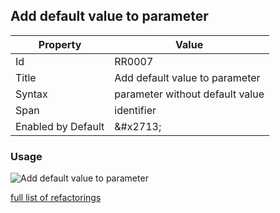 ## Add default value to parameter

| Property | Value |
| -------- | ----- |
| Id | RR0007 |
| Title | Add default value to parameter |
| Syntax | parameter without default value |
| Span | identifier |
| Enabled by Default | &\#x2713; |

### Usage

![Add default value to parameter](../../images/refactorings/AddDefaultValueToParameter.png)

[full list of refactorings](Refactorings.md)
